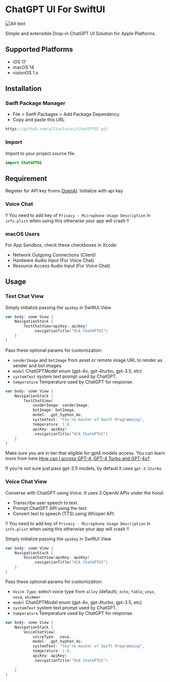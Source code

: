 # ChatGPT UI For SwiftUI

![Alt text](https://i.ibb.co.com/QFPj8kg/Screenshot-2024-05-19-at-21-33-55.png "image")

Simple and extensible Drop-in ChatGPT UI Solution for Apple Platforms.

## Supported Platforms

- iOS 17
- macOS 14
- visionOS 1.x

## Installation

### Swift Package Manager
- File > Swift Packages > Add Package Dependency
- Copy and paste this URL

```swift
https://github.com/alfianlosari/ChatGPTUI.git
```

### Import
Import to your project source file.

```swift
import ChatGPTUI
```

## Requirement

Register for API key fromx [OpenAI](https://openai.com/api). Initialize with api key

### Voice Chat

‼️ You need to add key of `Privacy - Microphone Usage Description` in `info.plist` when using this otherwise your app will crash ‼️

### macOS Users

For App Sandbox, check these checkboxes in Xcode:
- Network Outgoing Connections (Client)
- Hardware Audio Input (For Voice Chat)
- Resource Access Audio Input (For Voice Chat)

## Usage

### Text Chat View

Simply initialize passing the `apiKey` in SwiftUI View

```swift
var body: some View {
    NavigationStack {
        TextChatView(apiKey: apiKey)
            .navigationTitle("XCA ChatGPTUI")
    }
}
```

Pass these optional params for customization:
- `senderImage` and `botImage` from asset or remote image URL to render as sender and bot images.
- `model` ChatGPTModel enum (gpt-4o, gpt-4turbo, gpt-3.5, etc)
- `systemText` system text prompt used by ChatGPT.
- `temperature` Temperature used by ChatGPT for response.

```swift
var body: some View {
    NavigationStack {
        TextChatView(
            senderImage: senderImage,
            botImage: botImage,
            model: .gpt_hyphen_4o,
            systemText: "You're master of Swift Programming",
            temperature: 1.0,
            apiKey: apiKey)
            .navigationTitle("XCA ChatGPTUI")
    }
}
```

Make sure you are in tier that eligible for gpt4 models access. You can learn more from here [How can I access GPT-4, GPT-4 Turbo and GPT-4o?](https://help.openai.com/en/articles/7102672-how-can-i-access-gpt-4-gpt-4-turbo-and-gpt-4o). 

If you're not sure just pass gpt-3.5 models, by default it uses `gpt-3.5turbo`

### Voice Chat View

Converse with ChatGPT using Voice. It uses 3 OpenAI APIs under the hood:
- Transcribe user speech to text.
- Prompt ChatGPT API using the text.
- Convert text to speech (TTS) using Whisper API.

‼️ You need to add key of `Privacy - Microphone Usage Description` in `info.plist` when using this otherwise your app will crash ‼️

Simply initialize passing the `apiKey` in SwiftUI View

```swift
var body: some View {
    NavigationStack {
        VoiceChatView(apiKey: apiKey)
            .navigationTitle("XCA ChatGPTUI")
    }
}
```


Pass these optional params for customization:
- `Voice Type`: select voice type from `alloy` (default), `echo`, `fable`, `onyx`, `nova`, `shimmer`
- `model` ChatGPTModel enum (gpt-4o, gpt-4turbo, gpt-3.5, etc)
- `systemText` system text prompt used by ChatGPT.
- `temperature` Temperature used by ChatGPT for response.

```swift
var body: some View {
    NavigationStack {
        VoiceChatView(
            voiceType: .nova,
            model: .gpt_hyphen_4o,
            systemText: "You're master of Swift Programming",
            temperature: 1.0,
            apiKey: apiKey)
            .navigationTitle("XCA ChatGPTUI")
        
    }
}
```
